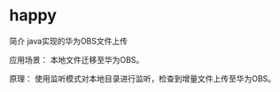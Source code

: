 # happy
简介
  java实现的华为OBS文件上传
  
  应用场景：
    本地文件迁移至华为OBS。
   
  原理：
      使用监听模式对本地目录进行监听，检查到增量文件上传至华为OBS。
    
